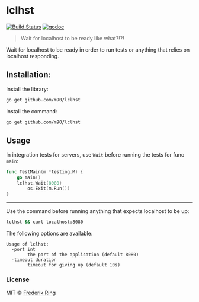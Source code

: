 # lclhst

[![Build Status](https://travis-ci.org/m90/lclhst.svg?branch=master)](https://travis-ci.org/m90/lclhst)
[![godoc](https://godoc.org/github.com/m90/lclhst?status.svg)](http://godoc.org/github.com/m90/lclhst)

> Wait for localhost to be ready like what?!?!

Wait for localhost to be ready in order to run tests or anything that relies on localhost responding.

## Installation:

Install the library:
```sh
go get github.com/m90/lclhst
```

Install the command:
```sh
go get github.com/m90/lclhst
```

## Usage

In integration tests for servers, use `Wait` before running the tests for func `main`:

```go
func TestMain(m *testing.M) {
    go main()
    lclhst.Wait(8080)
		os.Exit(m.Run())
}
```

---

Use the command before running anything that expects localhost to be up:

```sh
lclhst && curl localhost:8080
```

The following options are available:

```
Usage of lclhst:
  -port int
    	the port of the application (default 8080)
  -timeout duration
    	timeout for giving up (default 10s)
```

### License
MIT © [Frederik Ring](http://www.frederikring.com)
